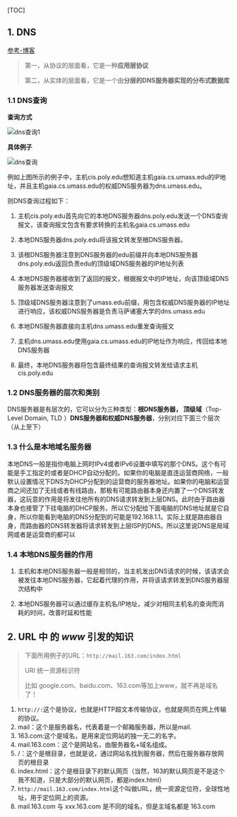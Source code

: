 [TOC]

## 1. DNS ##

[参考-博客](https://www.cnblogs.com/penghuwan/p/7728673.html)

> 第一，从协议的层面看，它是一种**应用层协议**
>
> 第二，从实体的层面看，它是一个由**分层的DNS服务器实现的分布式数据库**

### 1.1 DNS查询 ###

**查询方式**

![dns查询1](./img/dns查询1.png)

**具体例子**

![dns查询](./img/dns查询.png)

例如上图所示的例子中，主机cis.poly.edu想知道主机gaia.cs.umass.edu的IP地址，并且主机gaia.cs.umass.edu的权威DNS服务器为dns.umass.edu。

则DNS查询过程如下：

1. 主机cis.poly.edu首先向它的本地DNS服务器dns.poly.edu发送一个DNS查询报文，该查询报文包含有要求转换的主机名gaia.cs.umass.edu

2. 本地DNS服务器dns.poly.edu将该报文转发至根DNS服务器。

3. 该根DNS服务器注意到DNS服务器的edu前缀并向本地DNS服务器dns.poly.edu返回负责edu的顶级域DNS服务器的IP地址列表

4. 本地DNS服务器接收到了返回的报文，根据报文中的IP地址，向该顶级域DNS服务器发送查询报文

5. 顶级域DNS服务器注意到了umass.edu前缀，用包含权威DNS服务器的IP地址进行响应，该权威DNS服务器是负责马萨诸塞大学的dns.umass.edu

6. 本地DNS服务器直接向主机dns.umass.edu重发查询报文

7. 主机dns.umass.edu使用gaia.cs.umass.edu的IP地址作为响应，传回给本地DNS服务器

8. 最终，本地DNS服务器将包含最终结果的查询报文转发给请求主机cis.poly.edu

### 1.2 DNS服务器的层次和类别 ###

DNS服务器是有层次的，它可以分为三种类型：**根DNS服务器， 顶级域**（Top-Level Domain, TLD ）**DNS服务器和权威DNS服务器**，分别对应下面三个层次（从上至下）

### 1.3 什么是本地域名服务器 ###

​    本地DNS一般是指你电脑上网时IPv4或者IPv6设置中填写的那个DNS。这个有可能是手工指定的或者是DHCP自动分配的。
​    如果你的电脑是直连运营商网络，一般默认设置情况下DNS为DHCP分配到的运营商的服务器地址。如果你的电脑和运营商之间还加了无线或者有线路由，那极有可能路由器本身还内置了一个DNS转发器，这玩意的作用是将发往他所有的DNS请求转发到上层DNS。此时由于路由器本身也接管了下挂电脑的DHCP服务，所以它分配给下面电脑的DNS地址就是它自身，所以你能看到电脑的DNS分配到的可能是192.168.1.1。实际上就是路由器自身，而路由器的DNS转发器将请求转发到上层ISP的DNS。所以这里说DNS是局域网或者是运营商的都可以

### 1.4 本地DNS服务器的作用 ###

1. 主机和本地DNS服务器一般是相邻的，当主机发出DNS请求的时候，该请求会被发往本地DNS服务器，它起着代理的作用，并将该请求转发到DNS服务器层次结构中

2. 本地DNS服务器可以通过缓存主机名/IP地址，减少对相同主机名的查询而消耗的时间，改善时延和性能

## 2. URL 中 的 *www* 引发的知识 ##

>  下面所用例子的URL：`http://mail.163.com/index.html`
>
> URI 统一资源标识符
>
> 比如 google.com、baidu.com、163.com等加上www，就不再是域名了！

1. `http://:`这个是协议，也就是HTTP超文本传输协议，也就是网页在网上传输的协议。
2. mail：这个是服务器名，代表着是一个邮箱服务器，所以是mail.
3. 163.com:这个是域名，是用来定位网站的独一无二的名字。
4. mail.163.com：这个是网站名，由服务器名+域名组成。
5. /：这个是根目录，也就是说，通过网站名找到服务器，然后在服务器存放网页的根目录
6. index.html：这个是根目录下的默认网页（当然，163的默认网页是不是这个我不知道，只是大部分的默认网页，都是index.html）
7. `http://mail.163.com/index.html`这个叫做URL，统一资源定位符，全球性地址，用于定位网上的资源。
8. mail.163.com 与 xxx.163.com 是不同的域名，但是主域名都是 163.com
